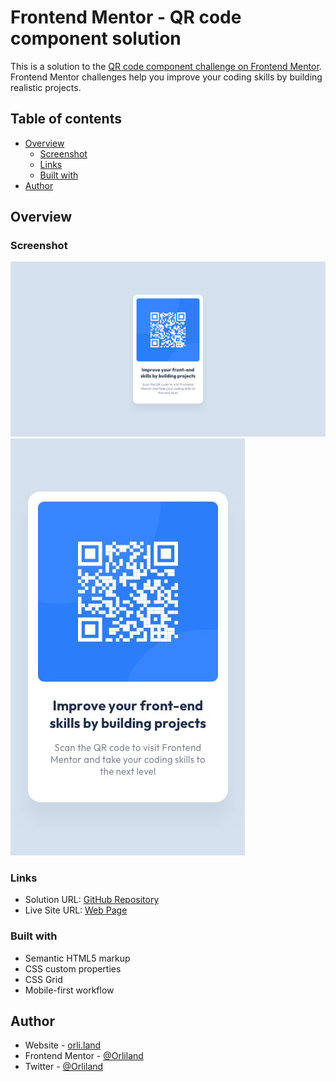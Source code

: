 # Frontend Mentor - QR code component solution

This is a solution to the [QR code component challenge on Frontend Mentor](https://www.frontendmentor.io/challenges/qr-code-component-iux_sIO_H). Frontend Mentor challenges help you improve your coding skills by building realistic projects.

## Table of contents

- [Overview](#overview)
  - [Screenshot](#screenshot)
  - [Links](#links)
  - [Built with](#built-with)
- [Author](#author)

## Overview

### Screenshot

![Desktop version of the project](./design/desktop-design.jpg)
![Mobile version of the project](./design/mobile-design.jpg)

### Links

- Solution URL: [GitHub Repository](https://github.com/Orliland/qr-code-component)
- Live Site URL: [Web Page](https://orliland.github.io/qr-code-component)

### Built with

- Semantic HTML5 markup
- CSS custom properties
- CSS Grid
- Mobile-first workflow

## Author

- Website - [orli.land](https://www.orli.land)
- Frontend Mentor - [@Orliland](https://www.frontendmentor.io/profile/Orliland)
- Twitter - [@Orliland](https://www.twitter.com/Orliland)
